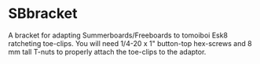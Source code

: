 # SBbracket
A bracket for adapting Summerboards/Freeboards to tomoiboi Esk8 ratcheting toe-clips.
You will need 1/4-20 x 1" button-top hex-screws and 8 mm tall T-nuts to properly attach the toe-clips to the adaptor.
